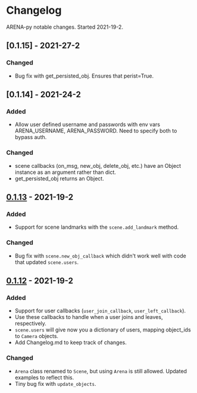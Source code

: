 # Changelog

ARENA-py notable changes. Started 2021-19-2.

## [0.1.15] - 2021-27-2
### Changed
- Bug fix with get_persisted_obj. Ensures that perist=True.

## [0.1.14] - 2021-24-2
### Added
- Allow user defined username and passwords with env vars ARENA_USERNAME, ARENA_PASSWORD. Need to
specify both to bypass auth.

### Changed
- scene callbacks (on_msg, new_obj, delete_obj, etc.) have an Object instance as an argument rather than dict.
- get_persisted_obj returns an Object.

## [0.1.13] - 2021-19-2
### Added
- Support for scene landmarks with the `scene.add_landmark` method.

### Changed
- Bug fix with `scene.new_obj_callback` which didn't work well with code that updated `scene.users`.

## [0.1.12] - 2021-19-2
### Added
- Support for user callbacks (`user_join_callback`, `user_left_callback`).
- Use these callbacks to handle when a user joins and leaves, respectively.
- `scene.users` will give now you a dictionary of users, mapping object_ids to `Camera` objects.
- Add Changelog.md to keep track of changes.

### Changed
- `Arena` class renamed to `Scene`, but using `Arena` is still allowed. Updated examples to reflect this.
- Tiny bug fix with `update_objects`.

[0.1.13]: https://github.com/conix-center/ARENA-py/tree/589f095dab1f31acd3662b1283af7cded2197b08
[0.1.12]: https://github.com/conix-center/ARENA-py/tree/1c66c37a8fb8c37a15650bc26924ae7a44606903
